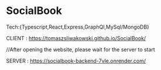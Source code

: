 # SocialBook
Tech:{Typescript,React,Express,GraphQl,MySql/MongoDB}

CLIENT : https://tomaszsliwakowski.github.io/SocialBook/

//After opening the website, please wait for the server to start

SERVER : https://socialbook-backend-7vle.onrender.com/
